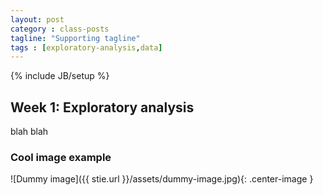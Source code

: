 ```yaml
---
layout: post
category : class-posts
tagline: "Supporting tagline"
tags : [exploratory-analysis,data]
---
```

{% include JB/setup %}

## Week 1: Exploratory analysis

blah blah

### Cool image example

![Dummy image]({{ stie.url }}/assets/dummy-image.jpg){: .center-image }

